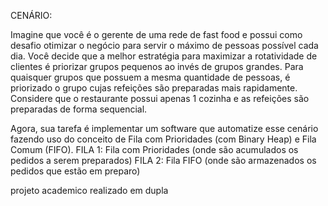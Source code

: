 CENÁRIO:

Imagine que você é o gerente de uma rede de fast food e possui como desafio otimizar o negócio para servir o máximo de pessoas possível cada dia. Você decide que a melhor estratégia para maximizar a rotatividade de clientes é priorizar grupos pequenos ao invés de grupos grandes. Para quaisquer grupos que possuem a mesma quantidade de pessoas, é priorizado o grupo cujas refeições são preparadas mais rapidamente. Considere que o restaurante possui apenas 1 cozinha e as refeições são preparadas de forma sequencial.

Agora, sua tarefa é implementar um software que automatize esse cenário fazendo uso do conceito de Fila com Prioridades (com Binary Heap) e Fila Comum (FIFO). FILA 1: Fila com Prioridades (onde são acumulados os pedidos a serem preparados) FILA 2: Fila FIFO (onde são armazenados os pedidos que estão em preparo)

projeto academico realizado em dupla
